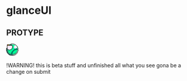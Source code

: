 # glanceUI
## PROTYPE
![](https://github.com/VEMER-Forge/glanceUI-on-flixel/blob/main/assets/glanceUI/img/glanceLogo.png)

 !WARNING!
 this is beta stuff and unfinished all what you see gona be a change on submit

